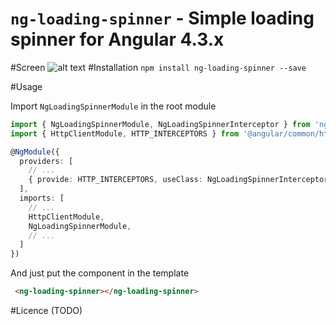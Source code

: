 # `ng-loading-spinner` - Simple loading spinner for Angular 4.3.x

#Screen
![alt text](https://github.com/spahicharis/ng-loading-spinner/ng-loading-spinner.png)
#Installation
`npm install ng-loading-spinner --save`

#Usage

Import `NgLoadingSpinnerModule` in the root module

```ts
import { NgLoadingSpinnerModule, NgLoadingSpinnerInterceptor } from 'ngx-progressbar';
import { HttpClientModule, HTTP_INTERCEPTORS } from '@angular/common/http';

@NgModule({
  providers: [
    // ...
    { provide: HTTP_INTERCEPTORS, useClass: NgLoadingSpinnerInterceptor, multi: true }
  ],
  imports: [
    // ...
    HttpClientModule,
    NgLoadingSpinnerModule,
    // ...
  ]
})
```

And just put the component in the template

```html
 <ng-loading-spinner></ng-loading-spinner>
```

#Licence
(TODO)
